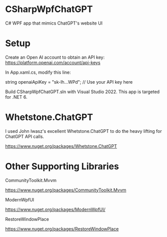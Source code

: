# CSharpWpfChatGPT
C# WPF app that mimics ChatGPT's website UI

# Setup
Create an Open AI account to obtain an API key:
https://platform.openai.com/account/api-keys

In App.xaml.cs, modify this line:

string openaiApiKey = "sk-Ih...WPd"; // Use your API key here

Build CSharpWpfChatGPT.sln with Visual Studio 2022.  This app is targeted for .NET 6.

# Whetstone.ChatGPT
I used John Iwasz's excellent Whetstone.ChatGPT to do the heavy lifting for ChatGPT API calls.

https://www.nuget.org/packages/Whetstone.ChatGPT

# Other Supporting Libraries
CommunityToolkit.Mvvm
 
https://www.nuget.org/packages/CommunityToolkit.Mvvm
 
ModernWpfUI
 
https://www.nuget.org/packages/ModernWpfUI/
 
RestoreWindowPlace

https://www.nuget.org/packages/RestoreWindowPlace
